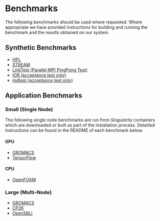 # Benchmarks

The following benchmarks should be used where requested. Where appropriate we have provided instructions for building and running the benchmark and the results obtained on our system. 

## Synthetic Benchmarks

- [HPL](http://github.com/oxford-arc/HPL-and-STREAM)
- [STREAM](http://github.com/oxford-arc/HPL-and-STREAM)
- [LinkTest (Parallel MPI PingPong Test)](https://github.com/oxford-arc/LinkTest)
- [IOR (acceptance test only)](http://github.com/oxford-arc/HPC-IO-Benchmark)
- [mdtest (acceptance test only)](http://github.com/oxford-arc/HPC-IO-Benchmark)


## Application Benchmarks

### Small (Single Node)

The following single node benchmarks are run from *Singularity* containers which are downloaded or built as part of the installation process. Detailled instructions can be found in the README of each benchmark below:

#### GPU

- [GROMACS](http://github.com/oxford-arc/bench-gromacs-gpu)
- [TensorFlow](http://github.com/oxford-arc/bench-tensorflow-gpu)

#### CPU

- [OpenFOAM](http://github.com/oxford-arc/bench-openfoam)

### Large (Multi-Node) 

- [GROMACS](http://github.com/oxford-arc/bench-gromacs-cpu)
- [CP2K](http://github.com/oxford-arc/bench-cp2k-cpu)
- [OpenSBLI](http://github.com/oxford-arc/bench-opensbli-cpu)



